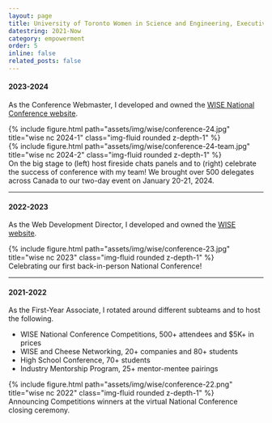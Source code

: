```yaml
---
layout: page
title: University of Toronto Women in Science and Engineering, Executive
datestring: 2021-Now
category: empowerment
order: 5
inline: false
related_posts: false
---
```


#### 2023-2024

As the Conference Webmaster, I developed and owned the <a href="https://conference.wiseuoft.org/">WISE National Conference website</a>.

<div class="row justify-content-sm-center">
    <div class="col-sm mt-3 mt-md-0">
        {% include figure.html path="assets/img/wise/conference-24.jpg" title="wise nc 2024-1" class="img-fluid rounded z-depth-1" %}
    </div>
    <div class="col-sm mt-3 mt-md-0">
        {% include figure.html path="assets/img/wise/conference-24-team.jpg" title="wise nc 2024-2" class="img-fluid rounded z-depth-1" %}
    </div>
</div>
<div class="caption">
    On the big stage to (left) host fireside chats panels and to (right) celebrate the success of conference with my team! We brought over 500 delegates across Canada to our two-day event on January 20-21, 2024. 
</div>

***

#### 2022-2023

As the Web Development Director, I developed and owned the <a href="https://wiseuoft.org/">WISE website</a>.

<div class="row justify-content-sm-center">
    <div class="col-sm mt-3 mt-md-0">
        {% include figure.html path="assets/img/wise/conference-23.jpg" title="wise nc 2023" class="img-fluid rounded z-depth-1" %}
    </div>
</div>
<div class="caption">
    Celebrating our first back-in-person National Conference!
</div>

***

#### 2021-2022

As the First-Year Associate, I rotated around different subteams and to host the following. 
<ul>
    <li>WISE National Conference Competitions, 500+ attendees and $5K+ in prices</li>
    <li>WISE and Cheese Networking, 20+ companies and 80+ students</li>
    <li>High School Conference, 70+ students</li>
    <li>Industry Mentorship Program, 25+ mentor-mentee pairings</li>
</ul>

<div class="row justify-content-sm-center">
    <div class="col-sm mt-3 mt-md-0">
        {% include figure.html path="assets/img/wise/conference-22.png" title="wise nc 2022" class="img-fluid rounded z-depth-1" %}
    </div>
</div>
<div class="caption">
    Announcing Competitions winners at the virtual National Conference closing ceremony.
</div>